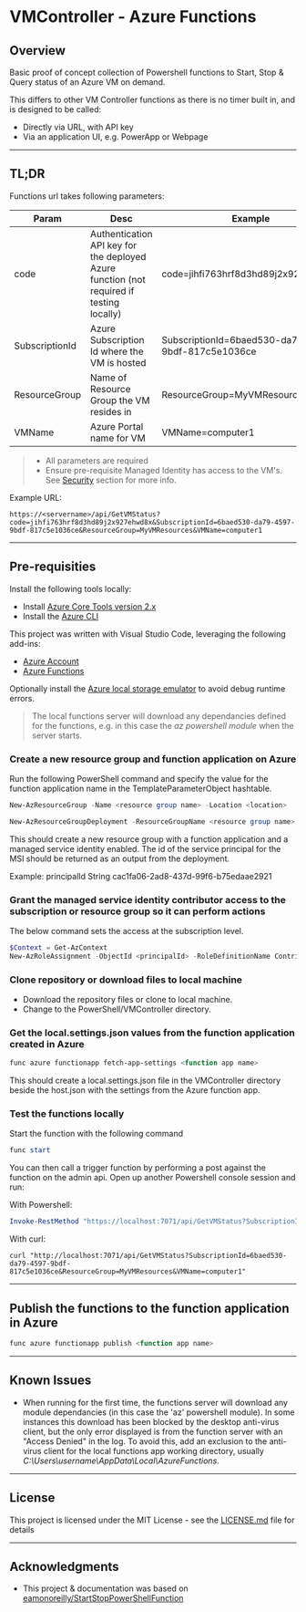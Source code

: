 # VMController - Azure Functions

## Overview

Basic proof of concept collection of Powershell functions to Start, Stop & Query status of an Azure VM on demand.

This differs to other VM Controller functions as there is no timer built in, and is designed to be called:

- Directly via URL, with API key
- Via an application UI, e.g. PowerApp or Webpage

---

## TL;DR

Functions url takes following parameters:

| Param          | Desc                                                                                     | Example                                             |
|----------------|------------------------------------------------------------------------------------------|-----------------------------------------------------|
| code           | Authentication API key for the deployed Azure function (not required if testing locally) | code=jihfi763hrf8d3hd89j2x927ehwd8x                 |
| SubscriptionId | Azure Subscription Id where the VM is hosted                                                                 | SubscriptionId=6baed530-da79-4597-9bdf-817c5e1036ce |
| ResourceGroup  | Name of Resource Group the VM resides in                                                 | ResourceGroup=MyVMResources                         |
| VMName         | Azure Portal name for VM                                                                 | VMName=computer1                                    |

>- All parameters are required
>- Ensure pre-requisite Managed Identity has access to the VM's.  See [Security](#grant-the-managed-service-identity-contributor-access-to-the-subscription-or-resource-group-so-it-can-perform-actions) section for more info.

Example URL:

```http
https://<servername>/api/GetVMStatus?code=jihfi763hrf8d3hd89j2x927ehwd8x&SubscriptionId=6baed530-da79-4597-9bdf-817c5e1036ce&ResourceGroup=MyVMResources&VMName=computer1
```

---

## Pre-requisities

Install the following tools locally:

- Install [Azure Core Tools version 2.x](https://docs.microsoft.com/en-us/azure/azure-functions/functions-run-local)
- Install the [Azure CLI](https://docs.microsoft.com/en-us/cli/azure/install-azure-cli)

This project was written with Visual Studio Code, leveraging the following add-ins:

- [Azure Account](https://marketplace.visualstudio.com/items?itemName=ms-vscode.azure-account)
- [Azure Functions](https://marketplace.visualstudio.com/items?itemName=ms-azuretools.vscode-azurefunctions)

Optionally install the [Azure local storage emulator](https://docs.microsoft.com/en-us/azure/storage/common/storage-use-emulator) to avoid debug runtime errors.

> The local functions server will download any dependancies defined for the functions, e.g. in this case the *az powershell module* when the server starts.

### **Create a new resource group and function application on Azure**

Run the following PowerShell command and specify the value for the function application name in the TemplateParameterObject hashtable.

```powershell
New-AzResourceGroup -Name <resource group name> -Location <location>

New-AzResourceGroupDeployment -ResourceGroupName <resource group name> -TemplateParameterObject @{"functionAppName" = "<your function app name>"} -TemplateUri "https://raw.githubusercontent.com/Azure/azure-quickstart-templates/master/101-functions-managed-identity/azuredeploy.json" -verbose
```

This should create a new resource group with a function application and a managed service identity enabled. The id of the service principal for the MSI should be returned as an output from the deployment.

Example: principalId    String   cac1fa06-2ad8-437d-99f6-b75edaae2921

### **Grant the managed service identity contributor access to the subscription or resource group so it can perform actions**

The below command sets the access at the subscription level.

```powershell
$Context = Get-AzContext
New-AzRoleAssignment -ObjectId <principalId> -RoleDefinitionName Contributor -Scope "/subscriptions/$($Context.Subscription)"
```

### Clone repository or download files to local machine

- Download the repository files or clone to local machine.
- Change to the PowerShell/VMController directory.

### Get the local.settings.json values from the function application created in Azure

```powershell
func azure functionapp fetch-app-settings <function app name>
```

This should create a local.settings.json file in the VMController directory beside the host.json with the settings from the Azure function app.

### **Test the functions locally**

Start the function with the following command

```powershell
func start
```

You can then call a trigger function by performing a post against the function on the admin api. Open up another Powershell console session and run:

With Powershell:

```powershell
Invoke-RestMethod "https://localhost:7071/api/GetVMStatus?SubscriptionId=6baed530-da79-4597-9bdf-817c5e1036ce&ResourceGroup=MyVMResources&VMName=computer1" -Method post -Body '{}' -ContentType "application/json"
```

With curl:

```dos
curl "http://localhost:7071/api/GetVMStatus?SubscriptionId=6baed530-da79-4597-9bdf-817c5e1036ce&ResourceGroup=MyVMResources&VMName=computer1"
```

---

## Publish the functions to the function application in Azure

```powershell
func azure functionapp publish <function app name>
```

---

## Known Issues

- When running for the first time, the functions server will download any module dependancies (in this case the 'az' powershell module).  In some instances this download has been blocked by the desktop anti-virus client, but the only error displayed is from the function server with an "Access Denied" in the log.  To avoid this, add an exclusion to the anti-virus client for the local functions app working directory, usually *C:\Users\username\AppData\Local\AzureFunctions*.

---

## License

This project is licensed under the MIT License - see the [LICENSE.md](LICENSE.md) file for details

---

## Acknowledgments

- This project & documentation was based on [eamonoreilly/StartStopPowerShellFunction](https://github.com/eamonoreilly/StartStopPowerShellFunction)
